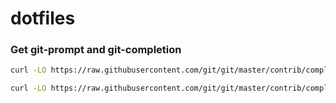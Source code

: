 # dotfiles


### Get git-prompt and git-completion
```bash
curl -LO https://raw.githubusercontent.com/git/git/master/contrib/completion/git-prompt.sh

curl -LO https://raw.githubusercontent.com/git/git/master/contrib/completion/git-completion.bash
```
